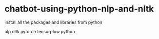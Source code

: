 # chatbot-using-python-nlp-and-nltk

install all the packages and libraries from python

nlp
nltk
pytorch
tensorplow
python
